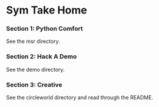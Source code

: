 # Sym Take Home

### Section 1: Python Comfort
See the msr directory.

### Section 2: Hack A Demo
See the demo directory.

### Section 3: Creative
See the circleworld directory and read through the README.
